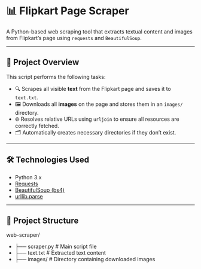 # 📊 Flipkart Page Scraper

A Python-based web scraping tool that extracts textual content and images from Flipkart’s page using `requests` and `BeautifulSoup`.

---

## 📌 Project Overview

This script performs the following tasks:

- 🔍 Scrapes all visible **text** from the Flipkart page and saves it to `text.txt`.
- 🖼 Downloads all **images** on the page and stores them in an `images/` directory.
- 🌐 Resolves relative URLs using `urljoin` to ensure all resources are correctly fetched.
- 🗂 Automatically creates necessary directories if they don’t exist.

---

## 🛠️ Technologies Used

- Python 3.x
- [Requests](https://docs.python-requests.org/en/master/)
- [BeautifulSoup (bs4)](https://www.crummy.com/software/BeautifulSoup/bs4/doc/)
- [urllib.parse](https://docs.python.org/3/library/urllib.parse.html)

---

## 📁 Project Structure

web-scraper/
- ├── scraper.py # Main script file
- ├── text.txt # Extracted text content
- ├── images/ # Directory containing downloaded images
